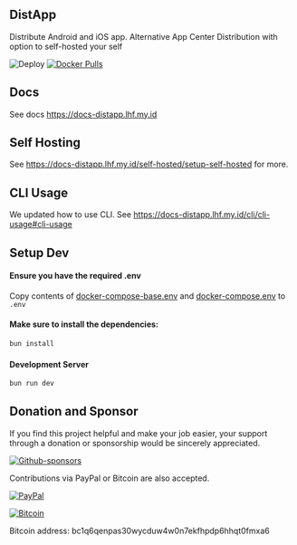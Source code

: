 ## DistApp

Distribute Android and iOS app. Alternative App Center Distribution with option to self-hosted your self

![Deploy](https://github.com/yunusefendi52/distapp/actions/workflows/deploy.yml/badge.svg) [![Docker Pulls](https://img.shields.io/docker/pulls/5yunus2efendi/distapp)](https://hub.docker.com/repository/docker/5yunus2efendi/distapp)


## Docs

See docs https://docs-distapp.lhf.my.id

## Self Hosting

See https://docs-distapp.lhf.my.id/self-hosted/setup-self-hosted for more.

## CLI Usage

We updated how to use CLI. See https://docs-distapp.lhf.my.id/cli/cli-usage#cli-usage

## Setup Dev

#### Ensure you have the required .env

Copy contents of [docker-compose-base.env](public/docker/docker-compose-base.env) and [docker-compose.env](public/docker/docker-compose.env) to `.env`

#### Make sure to install the dependencies:

```bash
bun install
```

#### Development Server

```bash
bun run dev
```

## Donation and Sponsor

If you find this project helpful and make your job easier, your support through a donation or sponsorship would be sincerely appreciated.

[![Github-sponsors](https://img.shields.io/badge/sponsor-30363D?style=for-the-badge&logo=GitHub-Sponsors&logoColor=#EA4AAA)](https://github.com/sponsors/yunusefendi52)

Contributions via PayPal or Bitcoin are also accepted.

[![PayPal](https://img.shields.io/badge/PayPal-00457C?style=for-the-badge&logo=paypal&logoColor=white)](https://paypal.me/yunusefendi99)

[![Bitcoin](https://img.shields.io/badge/bitcoin-2F3134?style=for-the-badge&logo=bitcoin)](https://www.blockchain.com/explorer/addresses/btc/bc1q6qenpas30wycduw4w0n7ekfhpdp6hhqt0fmxa6)

Bitcoin address: bc1q6qenpas30wycduw4w0n7ekfhpdp6hhqt0fmxa6
